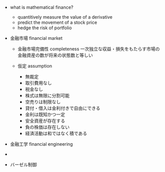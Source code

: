 - what is mathematical finance?
    - quantitively measure the value of a derivative
    - predict the movement of a stock price
    - hedge the risk of portfolio
- 金融市場 financial market
    
    
    - 金融市場完備性 completeness
        一次独立な収益・損失をもたらす市場の金融資産の数が将来の状態数と等しい

    - 仮定 assumption
        - 無裁定
        - 取引費用なし
        - 税金なし
        - 株式は無限に分割可能
        - 空売りは制限なし
        - 貸付・借入は金利付きで自由にできる
        - 金利は既知かつ一定
        - 安全資産が存在する
        - 負の株価は存在しない
        - 経済活動は和ではなく積である
- 金融工学 financial engineering
    
    
    
- 
- バーゼル制御
